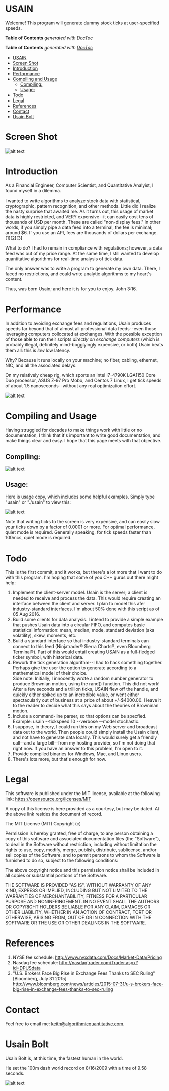 # USAIN

Welcome! This program will generate dummy stock ticks at user-specified speeds.

**Table of Contents**  *generated with [DocToc](http://doctoc.herokuapp.com/)*

**Table of Contents**  *generated with [DocToc](http://doctoc.herokuapp.com/)*

- [USAIN](#)
- [Screen Shot](#)
- [Introduction](#)
- [Performance](#)
- [Compiling and Usage](#)
	- [Compiling:](#)
	- [Usage:](#)
- [Todo](#)
- [Legal](#)
- [References](#)
- [Contact](#)
- [Usain Bolt](#)

# Screen Shot

![alt text](http://www.miklas.org/images/usain_verbose.png "usain tick generator image")

# Introduction

As a Financial Engineer, Computer Scientist, and Quantitative Analyist, I found myself in a dilemma.

I wanted to write algorithms to analyze stock data with statistical, cryptographic, pattern recognition, and other methods. Little did I realize the nasty surprise that awaited me. As it turns out, this usage of market data is highly restricted, and VERY expensive--it can easily cost tens of thousands of USD per month. These are called "non-display fees." In other words, if you simply pipe a data feed into a terminal, the fee is minimal; around $6. If you use an API, fees are thousands of dollars per exchange. [1][2][3]

What to do? I had to remain in compliance with regulations; however, a data feed was out of my price range. At the same time, I still wanted to develop quantitative algorithms for real-time analysis of tick data.

The only answer was to write a program to generate my own data. There, I faced no restrictions, and could write analytic algorithms to my heart's content.

Thus, was born Usain; and here it is for you to enjoy. John 3:16.

# Performance

In addition to avoiding exchange fees and regulations, Usain produces speeds far beyond that of almost all professional data feeds--even those leveraging computers collocated at exchanges. With the possible exception of those able to run their scripts *directly on exchange computers* (which is probably illegal, definitely mind-bogglyingly expensive, or both) Usain beats them all: this is *low* low latency.

Why? Because it runs locally on your machine; no fiber, cabling, ethernet, NIC, and all the associated delays.

On my relatively cheap rig, which sports an Intel I7-4790K LGA1150 Core Duo processor, ASUS Z-97 Pro Mobo, and Centos 7 Linux, I get tick speeds of about 1.5 nanoseconds--without any real optimization effort.

![alt text](http://www.miklas.org/images/usain_silent.png "usain tick generator image")

# Compiling and Usage

Having struggled for decades to make things work with little or no documentation, I think that it's important to write good documentation, and make things clear and easy. I hope that this page meets with that objective.

## Compiling:

![alt text](http://www.miklas.org/images/usain_usage.png "usain tick generator image")

## Usage:

Here is usage copy, which includes some helpful examples. Simply type "usain" or "./usain" to view this:

![alt text](http://www.miklas.org/images/usain_usage.png "usain tick generator image")

Note that writing ticks to the screen is very expensive, and can easily slow your ticks down by a factor of 0.0001 or more. For optimal performance, quiet mode is required. Generally speaking, for tick speeds faster than 100mcs, quiet mode is required.


# Todo

This is the first commit, and it works, but there's a lot more that I want to do with this program. I'm hoping that some of you C++ gurus out there might help:

1. Implement the client-server model. Usain is the server; a client is needed to receive and process the data. This would require creating an interface between the client and server. I plan to model this afer industry-standard interfaces. I'm about 50% done with this script as of 05 Aug 2016. 
2. Build some clients for data analysis. I intend to provide a simple example that pushes Usain data into a circular FIFO, and computes basic statistical information: mean, median, mode, standard deviation (aka volatility), skew, moments, etc.
3. Build a standard interface so that industry-standard terminals can connect to this feed (Ninjatrader&reg; Sierra Charts&reg;, even Bloomberg Terminal&reg;). Part of this would entail creating USAIN as a full-fledged ticker symbol, with historical data.
4. Rework the tick generation algorithm--I had to hack something together. Perhaps give the user the option to generate according to a mathematical model of their choice.<br>
Side note: Initially, I innocently wrote a random number generator to produce Brownian motion, using the rand() function. This did not work! After a few seconds and a trillion ticks, USAIN flew off the handle, and quickly either spiked up to an incredible value, or went either spectacularly out of business at a price of about +/-$4000.00. I leave it to the reader to decide what this says about the theories of Browninan motion.
5. Include a command-line parser, so that options can be specfied. Example: usain --tickspeed 10 --verbose --model stochastic.
6. I suppose, in theory, I could run this on my Web server and broadcast data out to the world. Then people could simply install the Usain client, and not have to generate data locally. This would surely get a friendly call--and a large bill--from my hosting provider, so I'm not doing that right now. If you have an answer to this problem, I'm open to it.
7. Provide compiled binaries for Windows, Mac, and Linux users.
8. There's lots more, but that's enough for now.

# Legal

This software is published under the MIT license, available at the following link:
https://opensource.org/licenses/MIT

A copy of this license is here provided as a courtesy, but may be dated. At the above link resides the document of record.

The MIT License (MIT)
Copyright (c) <year> <copyright holders>

Permission is hereby granted, free of charge, to any person obtaining a copy of this software and associated documentation files (the "Software"), to deal in the Software without restriction, including without limitation the rights to use, copy, modify, merge, publish, distribute, sublicense, and/or sell copies of the Software, and to permit persons to whom the Software is furnished to do so, subject to the following conditions:

The above copyright notice and this permission notice shall be included in all copies or substantial portions of the Software.

THE SOFTWARE IS PROVIDED "AS IS", WITHOUT WARRANTY OF ANY KIND, EXPRESS OR IMPLIED, INCLUDING BUT NOT LIMITED TO THE WARRANTIES OF MERCHANTABILITY, FITNESS FOR A PARTICULAR PURPOSE AND NONINFRINGEMENT. IN NO EVENT SHALL THE AUTHORS OR COPYRIGHT HOLDERS BE LIABLE FOR ANY CLAIM, DAMAGES OR OTHER LIABILITY, WHETHER IN AN ACTION OF CONTRACT, TORT OR OTHERWISE, ARISING FROM, OUT OF OR IN CONNECTION WITH THE SOFTWARE OR THE USE OR OTHER DEALINGS IN THE SOFTWARE.

# References

1. NYSE fee schedule: http://www.nyxdata.com/Docs/Market-Data/Pricing
2. Nasdaq fee schedule: http://nasdaqtrader.com/Trader.aspx?id=DPUSdata
3. "U.S. Brokers Face Big Rise in Exchange Fees Thanks to SEC Ruling" [Bloomberg, July 31 2015] http://www.bloomberg.com/news/articles/2015-07-31/u-s-brokers-face-big-rise-in-exchange-fees-thanks-to-sec-ruling

# Contact

Feel free to email me: keith@algorithmicquantitative.com.

# Usain Bolt

Usain Bolt is, at this time, the fastest human in the world.

He set the 100m dash world record on 8/16/2009 with a time of 9.58 seconds.

![alt text](http://www.miklas.org/images/usain_gold.jpg "usain tick generator image")


  




